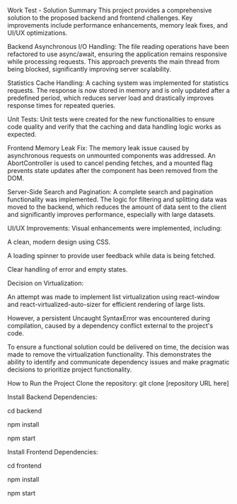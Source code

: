 Work Test - Solution
Summary
This project provides a comprehensive solution to the proposed backend and frontend challenges. Key improvements include performance enhancements, memory leak fixes, and UI/UX optimizations.

Backend
Asynchronous I/O Handling: The file reading operations have been refactored to use async/await, ensuring the application remains responsive while processing requests. This approach prevents the main thread from being blocked, significantly improving server scalability.

Statistics Cache Handling: A caching system was implemented for statistics requests. The response is now stored in memory and is only updated after a predefined period, which reduces server load and drastically improves response times for repeated queries.

Unit Tests: Unit tests were created for the new functionalities to ensure code quality and verify that the caching and data handling logic works as expected.

Frontend
Memory Leak Fix: The memory leak issue caused by asynchronous requests on unmounted components was addressed. An AbortController is used to cancel pending fetches, and a mounted flag prevents state updates after the component has been removed from the DOM.

Server-Side Search and Pagination: A complete search and pagination functionality was implemented. The logic for filtering and splitting data was moved to the backend, which reduces the amount of data sent to the client and significantly improves performance, especially with large datasets.

UI/UX Improvements: Visual enhancements were implemented, including:

A clean, modern design using CSS.

A loading spinner to provide user feedback while data is being fetched.

Clear handling of error and empty states.

Decision on Virtualization:

An attempt was made to implement list virtualization using react-window and react-virtualized-auto-sizer for efficient rendering of large lists.

However, a persistent Uncaught SyntaxError was encountered during compilation, caused by a dependency conflict external to the project's code.

To ensure a functional solution could be delivered on time, the decision was made to remove the virtualization functionality. This demonstrates the ability to identify and communicate dependency issues and make pragmatic decisions to prioritize project functionality.

How to Run the Project
Clone the repository: git clone [repository URL here]

Install Backend Dependencies:

cd backend

npm install

npm start

Install Frontend Dependencies:

cd frontend

npm install

npm start
